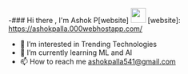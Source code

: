 -### Hi there , I'm Ashok P[website] <img src="https://media.giphy.com/media/hvRJCLFzcasrR4ia7z/giphy.gif" width="30px">
[website]: https://ashokpalla.000webhostapp.com/
- 👀 I’m interested in Trending Technologies
- 🌱 I’m currently learning ML and AI
- 📫 How to reach me ashokpalla541@gmail.com

<!---
Ashokpalla/Ashokpalla is a ✨ special ✨ repository because its `README.md` (this file) appears on your GitHub profile.
You can click the Preview link to take a look at your changes.
--->
